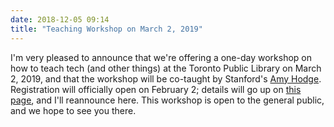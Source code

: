 ```yaml
---
date: 2018-12-05 09:14
title: "Teaching Workshop on March 2, 2019"
---
```


I'm very pleased to announce that we're offering a one-day workshop on how to teach tech (and other things)
at the Toronto Public Library on March 2, 2019,
and that the workshop will be co-taught by Stanford's [Amy Hodge](https://profiles.stanford.edu/amy-hodge).
Registration will officially open on February 2;
details will go up on [this page](https://www.torontopubliclibrary.ca/detail.jsp?Entt=RDMEVT375728&R=EVT375728),
and I'll reannounce here.
This workshop is open to the general public,
and we hope to see you there.
